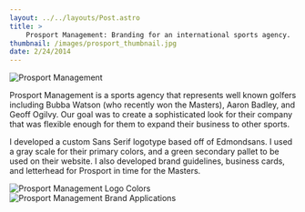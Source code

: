 ```yaml
---
layout: ../../layouts/Post.astro
title: > 
    Prosport Management: Branding for an international sports agency.
thumbnail: /images/prosport_thumbnail.jpg
date: 2/24/2014
---
```


![Prosport Management](/images/prosport_thumbnail.jpg)

Prosport Management is a sports agency that represents well known golfers including Bubba Watson (who recently won the Masters), Aaron Badley, and Geoff Ogilvy. Our goal was to create a sophisticated look for their company that was flexible enough for them to expand their business to other sports.

I developed a custom Sans Serif logotype based off of Edmondsans. I used a gray scale for their primary colors, and a green secondary pallet to be used on their website. I also developed brand guidelines, business cards, and letterhead for Prosport in time for the Masters.

![Prosport Management Logo Colors](/images/prosport_logocolors.jpg)
![Prosport Management Brand Applications](/images/prosport_applications.jpg)